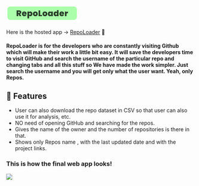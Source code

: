 ![](https://raw.githubusercontent.com/TanCodes/RepoLoader/master/logo.png)

Here is the hosted app -> [RepoLoader](https://share.streamlit.io/tancodes/repoloader/RepoLoader.py) 🎉 
#### **RepoLoader** is for the developers who are constantly visiting Github which will make their work a little bit easy. It will save the developers time to visit GitHub and search the username of the particular repo and changing tabs and all this stuff so We have made the work simpler. Just search the username and you will get only what the user want. Yeah, only Repos.

## 🔧 Features
- User can also download the repo dataset in CSV so that user can also use it for analysis, etc.
- NO need of opening GitHub and searching for the repos.
- Gives the name of the owner and the number of repositories is there in that.
- Shows only Repos name , with the last updated date and with the project links.

### This is how the final web app looks!
![](https://ik.imagekit.io/tfme5aczhhf/repoloader/screencapture-localhost-8501-2021-10-11-00_11_54_aVbSg42BWOr.png)
